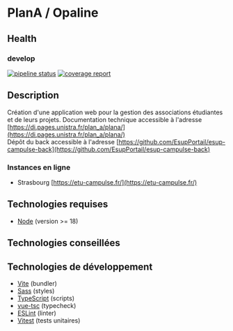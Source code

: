# PlanA / Opaline

## Health

### develop

[![pipeline status](https://git.unistra.fr/di/plan_a/front/badges/develop/pipeline.svg)](https://git.unistra.fr/di/plan_a/front/-/commits/develop/)
[![coverage report](https://git.unistra.fr/di/plan_a/front/badges/develop/coverage.svg)](https://git.unistra.fr/di/plan_a/front/-/commits/develop/)

## Description

Création d'une application web pour la gestion des associations étudiantes et de leurs projets.
Documentation technique accessible à l'adresse [https://di.pages.unistra.fr/plan_a/plana/](https://di.pages.unistra.fr/plan_a/plana/)  
Dépôt du back accessible à l'adresse [https://github.com/EsupPortail/esup-campulse-back](https://github.com/EsupPortail/esup-campulse-back)

### Instances en ligne

- Strasbourg [https://etu-campulse.fr/](https://etu-campulse.fr/)

## Technologies requises

- [Node](https://nodejs.org/) (version >= 18)

## Technologies conseillées



## Technologies de développement

- [Vite](https://vitejs.dev/) (bundler)
- [Sass](https://sass-lang.com/) (styles)
- [TypeScript](https://www.typescriptlang.org/) (scripts)
- [vue-tsc](https://www.npmjs.com/package/vue-tsc) (typecheck)
- [ESLint](https://eslint.org/) (linter)
- [Vitest](https://vitest.dev/) (tests unitaires)
